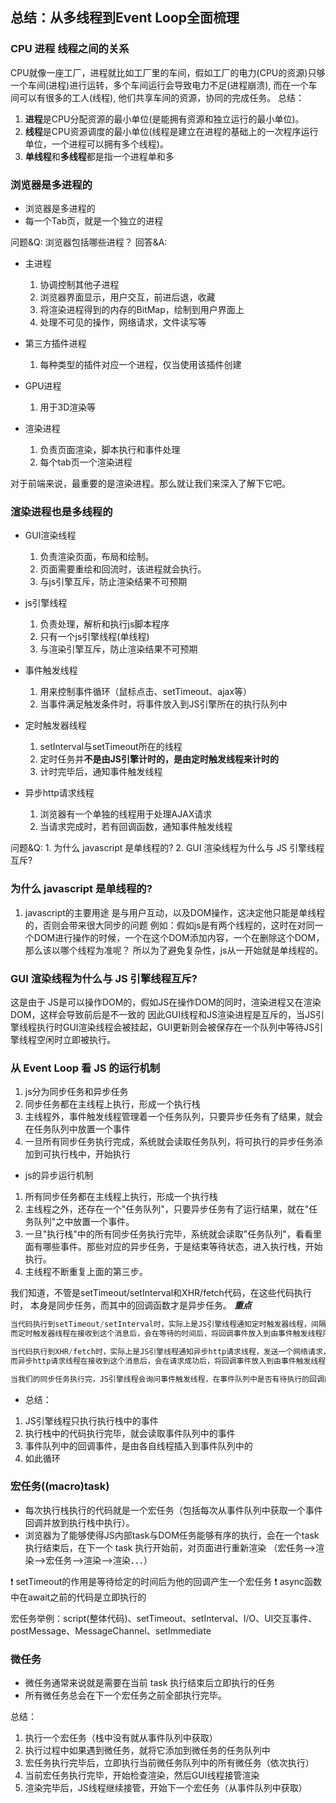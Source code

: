 ## 总结：从多线程到Event Loop全面梳理

### CPU 进程 线程之间的关系
CPU就像一座工厂，进程就比如工厂里的车间，假如工厂的电力(CPU的资源)只够一个车间(进程)进行运转，多个车间运行会导致电力不足(进程崩溃), 而在一个车间可以有很多的工人(线程), 他们共享车间的资源，协同的完成任务。
总结：
1. **进程**是CPU分配资源的最小单位(是能拥有资源和独立运行的最小单位)。
2. **线程**是CPU资源调度的最小单位(线程是建立在进程的基础上的一次程序运行单位，一个进程可以拥有多个线程)。
3. **单线程**和**多线程**都是指一个进程单和多

### 浏览器是多进程的
- 浏览器是多进程的
- 每一个Tab页，就是一个独立的进程

问题&Q: 浏览器包括哪些进程？
回答&A:
- 主进程
  1. 协调控制其他子进程
  2. 浏览器界面显示，用户交互，前进后退，收藏
  3. 将渲染进程得到的内存的BitMap，绘制到用户界面上
  4. 处理不可见的操作，网络请求，文件读写等

- 第三方插件进程
  1. 每种类型的插件对应一个进程，仅当使用该插件创建

- GPU进程
  1. 用于3D渲染等

- 渲染进程
  1. 负责页面渲染，脚本执行和事件处理
  2. 每个tab页一个渲染进程

对于前端来说，最重要的是渲染进程。那么就让我们来深入了解下它吧。
### 渲染进程也是多线程的
- GUI渲染线程
  1. 负责渲染页面，布局和绘制。
  2. 页面需要重绘和回流时，该进程就会执行。
  3. 与js引擎互斥，防止渲染结果不可预期

- js引擎线程
  1. 负责处理，解析和执行js脚本程序
  2. 只有一个js引擎线程(单线程)
  3. 与渲染引擎互斥，防止渲染结果不可预期

- 事件触发线程
  1. 用来控制事件循环（鼠标点击、setTimeout、ajax等）
  2. 当事件满足触发条件时，将事件放入到JS引擎所在的执行队列中

- 定时触发器线程
  1. setInterval与setTimeout所在的线程
  2. 定时任务并**不是由JS引擎计时的，是由定时触发线程来计时的**
  3. 计时完毕后，通知事件触发线程

- 异步http请求线程
  1. 浏览器有一个单独的线程用于处理AJAX请求
  2. 当请求完成时，若有回调函数，通知事件触发线程

问题&Q: 1. 为什么 javascript 是单线程的? 2. GUI 渲染线程为什么与 JS 引擎线程互斥?

### 为什么 javascript 是单线程的?
1. javascript的主要用途 是与用户互动，以及DOM操作，这决定他只能是单线程的，否则会带来很大同步的问题
例如：假如js是有两个线程的，这时在对同一个DOM进行操作的时候，一个在这个DOM添加内容，一个在删除这个DOM，那么该以哪个线程为准呢？
所以为了避免复杂性，js从一开始就是单线程的。

### GUI 渲染线程为什么与 JS 引擎线程互斥?
这是由于 JS是可以操作DOM的，假如JS在操作DOM的同时，渲染进程又在渲染DOM，这样会导致前后是不一致的
因此GUI线程和JS渲染进程是互斥的，当JS引擎线程执行时GUI渲染线程会被挂起，GUI更新则会被保存在一个队列中等待JS引擎线程空闲时立即被执行。

### 从 Event Loop 看 JS 的运行机制
1. js分为同步任务和异步任务
2. 同步任务都在主线程上执行，形成一个执行栈
3. 主线程外，事件触发线程管理着一个任务队列，只要异步任务有了结果，就会在任务队列中放置一个事件
4. 一旦所有同步任务执行完成，系统就会读取任务队列，将可执行的异步任务添加到可执行栈中，开始执行

- js的异步运行机制
1. 所有同步任务都在主线程上执行，形成一个执行栈
2. 主线程之外，还存在一个"任务队列"，只要异步任务有了运行结果，就在"任务队列"之中放置一个事件。
3. 一旦"执行栈"中的所有同步任务执行完毕，系统就会读取"任务队列"，看看里面有哪些事件。那些对应的异步任务，于是结束等待状态，进入执行栈，开始执行。
4. 主线程不断重复上面的第三步。

我们知道，不管是setTimeout/setInterval和XHR/fetch代码，在这些代码执行时， 本身是同步任务，而其中的回调函数才是异步任务。
***重点***
```js
当代码执行到setTimeout/setInterval时，实际上是JS引擎线程通知定时触发器线程，间隔一个时间后，会触发一个回调事件，
而定时触发器线程在接收到这个消息后，会在等待的时间后，将回调事件放入到由事件触发线程所管理的事件队列中。

当代码执行到XHR/fetch时，实际上是JS引擎线程通知异步http请求线程，发送一个网络请求，并制定请求完成后的回调事件，
而异步http请求线程在接收到这个消息后，会在请求成功后，将回调事件放入到由事件触发线程所管理的事件队列中。

当我们的同步任务执行完，JS引擎线程会询问事件触发线程，在事件队列中是否有待执行的回调函数，如果有就会加入到执行栈中交给JS引擎线程执行
```
- 总结：
1. JS引擎线程只执行执行栈中的事件
2. 执行栈中的代码执行完毕，就会读取事件队列中的事件
3. 事件队列中的回调事件，是由各自线程插入到事件队列中的
4. 如此循环

### 宏任务((macro)task)
- 每次执行栈执行的代码就是一个宏任务（包括每次从事件队列中获取一个事件回调并放到执行栈中执行）。
- 浏览器为了能够使得JS内部task与DOM任务能够有序的执行，会在一个task执行结束后，在下一个 task 执行开始前，对页面进行重新渲染 
（宏任务-->渲染-->宏任务-->渲染-->渲染．．．）

❗ setTimeout的作用是等待给定的时间后为他的回调产生一个宏任务
❗ async函数中在await之前的代码是立即执行的

宏任务举例：script(整体代码)、setTimeout、setInterval、I/O、UI交互事件、postMessage、MessageChannel、setImmediate

### 微任务
- 微任务通常来说就是需要在当前 task 执行结束后立即执行的任务
- 所有微任务总会在下一个宏任务之前全部执行完毕。

总结：
1. 执行一个宏任务（栈中没有就从事件队列中获取）
2. 执行过程中如果遇到微任务，就将它添加到微任务的任务队列中
3. 宏任务执行完毕后，立即执行当前微任务队列中的所有微任务（依次执行）
4. 当前宏任务执行完毕，开始检查渲染，然后GUI线程接管渲染
5. 渲染完毕后，JS线程继续接管，开始下一个宏任务（从事件队列中获取）
